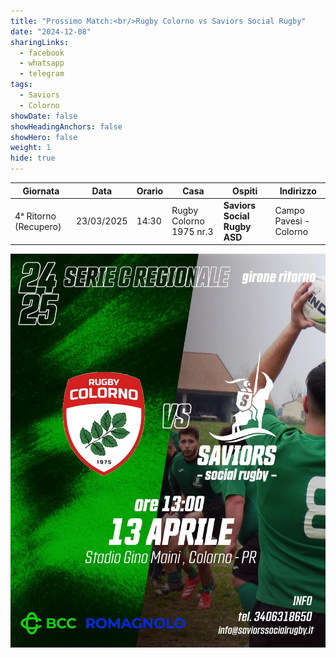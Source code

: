 ```yaml
---
title: "Prossimo Match:<br/>Rugby Colorno vs Saviors Social Rugby"
date: "2024-12-08"
sharingLinks:
  - facebook
  - whatsapp
  - telegram
tags:
  - Saviors
  - Colorno
showDate: false
showHeadingAnchors: false
showHero: false
weight: 1
hide: true
---
```


<!-- ![](./team.jpg) -->

| Giornata              | Data       | Orario | Casa                    | Ospiti                       | Indirizzo              |
| --------------------- | ---------- | ------ | ----------------------- | ---------------------------- | ---------------------- |
| 4ᵃ Ritorno (Recupero) | 23/03/2025 | 14:30  | Rugby Colorno 1975 nr.3 | **Saviors Social Rugby ASD** | Campo Pavesi - Colorno |

![](./featured.jpg)
